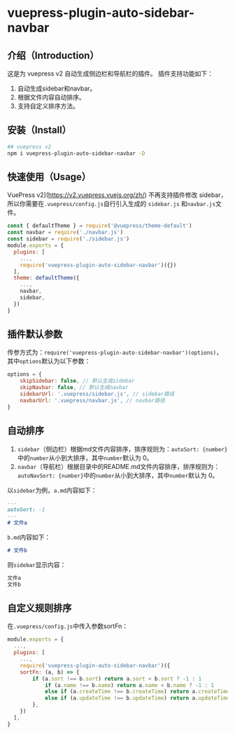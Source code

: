 # vuepress-plugin-auto-sidebar-navbar
## 介绍（Introduction）
这是为 vuepress v2 自动生成侧边栏和导航栏的插件。 插件支持功能如下：

1. 自动生成sidebar和navbar。
2. 根据文件内容自动排序。
3. 支持自定义排序方法。

## 安装（Install）

```bash
## vuepress v2
npm i vuepress-plugin-auto-sidebar-navbar -D
```
## 快速使用（Usage）

VuePress v2](https://v2.vuepress.vuejs.org/zh/) 不再支持插件修改 sidebar，所以你需要在`.vuepress/config.js`自行引入生成的 `sidebar.js` 和`navbar.js`文件。

```js
const { defaultTheme } = require('@vuepress/theme-default')
const navbar = require('./navbar.js')
const sidebar = require('./sidebar.js')
module.exports = {
  plugins: [
    ...,
    require('vuepress-plugin-auto-sidebar-navbar')({})
  ],
  theme: defaultTheme({
    ...,
    navbar, 
    sidebar, 
  })
}
```
## 插件默认参数
传参方式为：`require('vuepress-plugin-auto-sidebar-navbar')(options)`，其中`options`默认为以下参数：
```js
options = {
    skipSidebar: false, // 默认生成sidebar
    skipNavbar: false, // 默认生成navbar
    sidebarUrl: '.vuepress/sidebar.js', // sidebar路径
    navbarUrl: '.vuepress/navbar.js', // navbar路径
}
```
## 自动排序

1. `sidebar`（侧边栏）根据md文件内容排序，排序规则为：`autoSort: {number}`中的`number`从小到大排序，其中`number`默认为 0。
2. `navbar`（导航栏）根据目录中的README.md文件内容排序，排序规则为：`autoNavSort: {number}`中的`number`从小到大排序，其中`number`默认为 0。

以`sidebar`为例，`a.md`内容如下：

```md
---
autoSort: -1
---
# 文件a
```

`b.md`内容如下：

```md
# 文件b
```

则`sidebar`显示内容：

```html
文件a
文件b
```

## 自定义规则排序

在`.vuepress/config.js`中传入参数sortFn：

```js
module.exports = {
  ...,
  plugins: [
    ...,
  	require('vuepress-plugin-auto-sidebar-navbar')({
  	sortFn: (a, b) => {
  		if (a.sort !== b.sort) return a.sort < b.sort ? -1 : 1
        	if (a.name !== b.name) return a.name < b.name ? -1 : 1
        	else if (a.createTime !== b.createTime) return a.createTime < b.createTime ? -1 : 1
        	else if (a.updateTime !== b.updateTime) return a.updateTime < b.updateTime ? -1 : 1
		},
	})
  ],
}
```

